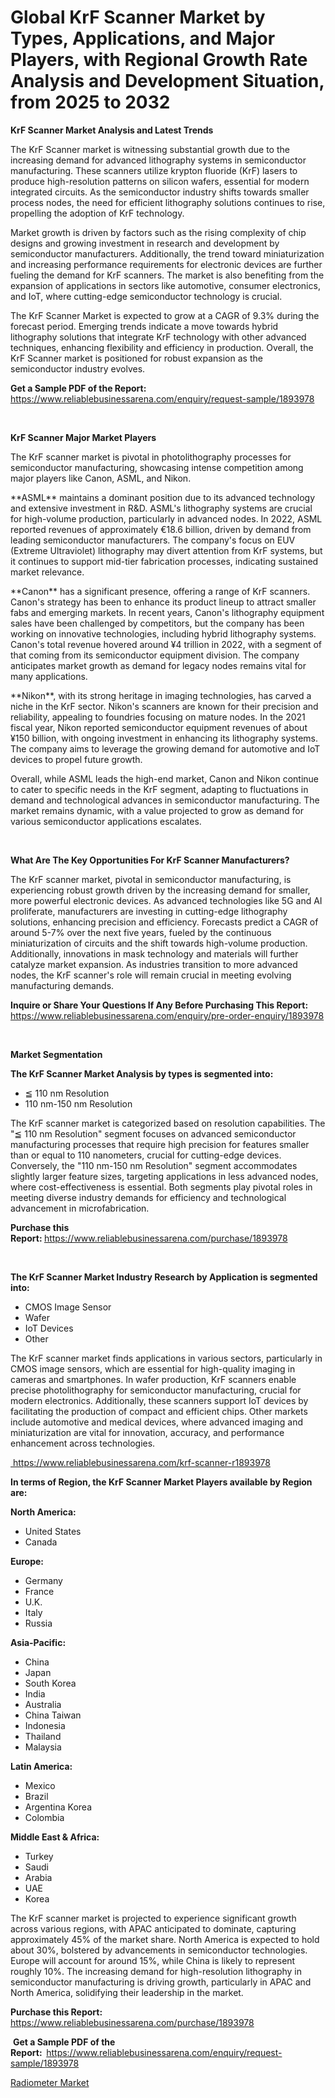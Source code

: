 <p><h1>Global KrF Scanner Market by Types, Applications, and Major Players, with Regional Growth Rate Analysis and Development Situation, from 2025 to 2032</h1></p><p><strong>KrF Scanner Market Analysis and Latest Trends</strong></p>
<p><p>The KrF Scanner market is witnessing substantial growth due to the increasing demand for advanced lithography systems in semiconductor manufacturing. These scanners utilize krypton fluoride (KrF) lasers to produce high-resolution patterns on silicon wafers, essential for modern integrated circuits. As the semiconductor industry shifts towards smaller process nodes, the need for efficient lithography solutions continues to rise, propelling the adoption of KrF technology.</p><p>Market growth is driven by factors such as the rising complexity of chip designs and growing investment in research and development by semiconductor manufacturers. Additionally, the trend toward miniaturization and increasing performance requirements for electronic devices are further fueling the demand for KrF scanners. The market is also benefiting from the expansion of applications in sectors like automotive, consumer electronics, and IoT, where cutting-edge semiconductor technology is crucial.</p><p>The KrF Scanner Market is expected to grow at a CAGR of 9.3% during the forecast period. Emerging trends indicate a move towards hybrid lithography solutions that integrate KrF technology with other advanced techniques, enhancing flexibility and efficiency in production. Overall, the KrF Scanner market is positioned for robust expansion as the semiconductor industry evolves.</p></p>
<p><strong>Get a Sample PDF of the Report:&nbsp;</strong> <a href="https://www.reliablebusinessarena.com/enquiry/request-sample/1893978?utm_campaign=2292&utm_medium=2&utm_source=Github&utm_content=ia&utm_term=23022025&utm_id=krf-scanner">https://www.reliablebusinessarena.com/enquiry/request-sample/1893978</a></p>
<p>&nbsp;</p>
<p><strong>KrF Scanner Major Market Players</strong></p>
<p><p>The KrF scanner market is pivotal in photolithography processes for semiconductor manufacturing, showcasing intense competition among major players like Canon, ASML, and Nikon.</p><p>**ASML** maintains a dominant position due to its advanced technology and extensive investment in R&D. ASML's lithography systems are crucial for high-volume production, particularly in advanced nodes. In 2022, ASML reported revenues of approximately €18.6 billion, driven by demand from leading semiconductor manufacturers. The company's focus on EUV (Extreme Ultraviolet) lithography may divert attention from KrF systems, but it continues to support mid-tier fabrication processes, indicating sustained market relevance.</p><p>**Canon** has a significant presence, offering a range of KrF scanners. Canon's strategy has been to enhance its product lineup to attract smaller fabs and emerging markets. In recent years, Canon's lithography equipment sales have been challenged by competitors, but the company has been working on innovative technologies, including hybrid lithography systems. Canon's total revenue hovered around ¥4 trillion in 2022, with a segment of that coming from its semiconductor equipment division. The company anticipates market growth as demand for legacy nodes remains vital for many applications.</p><p>**Nikon**, with its strong heritage in imaging technologies, has carved a niche in the KrF sector. Nikon's scanners are known for their precision and reliability, appealing to foundries focusing on mature nodes. In the 2021 fiscal year, Nikon reported semiconductor equipment revenues of about ¥150 billion, with ongoing investment in enhancing its lithography systems. The company aims to leverage the growing demand for automotive and IoT devices to propel future growth.</p><p>Overall, while ASML leads the high-end market, Canon and Nikon continue to cater to specific needs in the KrF segment, adapting to fluctuations in demand and technological advances in semiconductor manufacturing. The market remains dynamic, with a value projected to grow as demand for various semiconductor applications escalates.</p></p>
<p>&nbsp;</p>
<p><strong>What Are The Key Opportunities For KrF Scanner Manufacturers?</strong></p>
<p><p>The KrF scanner market, pivotal in semiconductor manufacturing, is experiencing robust growth driven by the increasing demand for smaller, more powerful electronic devices. As advanced technologies like 5G and AI proliferate, manufacturers are investing in cutting-edge lithography solutions, enhancing precision and efficiency. Forecasts predict a CAGR of around 5-7% over the next five years, fueled by the continuous miniaturization of circuits and the shift towards high-volume production. Additionally, innovations in mask technology and materials will further catalyze market expansion. As industries transition to more advanced nodes, the KrF scanner's role will remain crucial in meeting evolving manufacturing demands.</p></p>
<p><strong>Inquire or Share Your Questions If Any Before Purchasing This Report:</strong> <a href="https://www.reliablebusinessarena.com/enquiry/pre-order-enquiry/1893978?utm_campaign=2292&utm_medium=2&utm_source=Github&utm_content=ia&utm_term=23022025&utm_id=krf-scanner">https://www.reliablebusinessarena.com/enquiry/pre-order-enquiry/1893978</a></p>
<p>&nbsp;</p>
<p><strong>Market Segmentation</strong></p>
<p><strong>The KrF Scanner Market Analysis by types is segmented into:</strong></p>
<p><ul><li>≦ 110 nm Resolution</li><li>110 nm-150 nm Resolution</li></ul></p>
<p><p>The KrF scanner market is categorized based on resolution capabilities. The "≦ 110 nm Resolution" segment focuses on advanced semiconductor manufacturing processes that require high precision for features smaller than or equal to 110 nanometers, crucial for cutting-edge devices. Conversely, the "110 nm-150 nm Resolution" segment accommodates slightly larger feature sizes, targeting applications in less advanced nodes, where cost-effectiveness is essential. Both segments play pivotal roles in meeting diverse industry demands for efficiency and technological advancement in microfabrication.</p></p>
<p><strong>Purchase this Report:&nbsp;</strong><a href="https://www.reliablebusinessarena.com/purchase/1893978?utm_campaign=2292&utm_medium=2&utm_source=Github&utm_content=ia&utm_term=23022025&utm_id=krf-scanner">https://www.reliablebusinessarena.com/purchase/1893978</a></p>
<p>&nbsp;</p>
<p><strong>The KrF Scanner Market Industry Research by Application is segmented into:</strong></p>
<p><ul><li>CMOS Image Sensor</li><li>Wafer</li><li>IoT Devices</li><li>Other</li></ul></p>
<p><p>The KrF scanner market finds applications in various sectors, particularly in CMOS image sensors, which are essential for high-quality imaging in cameras and smartphones. In wafer production, KrF scanners enable precise photolithography for semiconductor manufacturing, crucial for modern electronics. Additionally, these scanners support IoT devices by facilitating the production of compact and efficient chips. Other markets include automotive and medical devices, where advanced imaging and miniaturization are vital for innovation, accuracy, and performance enhancement across technologies.</p></p>
<p><a href="https://www.reliablebusinessarena.com/krf-scanner-r1893978?utm_campaign=2292&utm_medium=2&utm_source=Github&utm_content=ia&utm_term=23022025&utm_id=krf-scanner">&nbsp;https://www.reliablebusinessarena.com/krf-scanner-r1893978</a></p>
<p><strong>In terms of Region, the KrF Scanner Market Players available by Region are:</strong></p>
<p>
    <p> <strong> North America: </strong>
        <ul>
            <li>United States</li>
            <li>Canada</li>
        </ul>
        </p> 
    <p> <strong> Europe: </strong>
        <ul>
            <li>Germany</li>
            <li>France</li>
            <li>U.K.</li>
            <li>Italy</li>
            <li>Russia</li>
        </ul>
        </p> 
    <p> <strong> Asia-Pacific: </strong>
        <ul>
            <li>China</li>
            <li>Japan</li>
            <li>South Korea</li>
            <li>India</li>
            <li>Australia</li>
            <li>China Taiwan</li>
            <li>Indonesia</li>
            <li>Thailand</li>
            <li>Malaysia</li>
        </ul>
        </p> 
    <p> <strong> Latin America: </strong>
        <ul>
            <li>Mexico</li>
            <li>Brazil</li>
            <li>Argentina Korea</li>
            <li>Colombia</li>
        </ul>
        </p> 
    <p> <strong> Middle East & Africa: </strong>
        <ul>
            <li>Turkey</li>
            <li>Saudi</li>
            <li>Arabia</li>
            <li>UAE</li>
            <li>Korea</li>
        </ul>
    </p>
    </p>
<p><p>The KrF scanner market is projected to experience significant growth across various regions, with APAC anticipated to dominate, capturing approximately 45% of the market share. North America is expected to hold about 30%, bolstered by advancements in semiconductor technologies. Europe will account for around 15%, while China is likely to represent roughly 10%. The increasing demand for high-resolution lithography in semiconductor manufacturing is driving growth, particularly in APAC and North America, solidifying their leadership in the market.</p></p>
<p><strong>Purchase this Report: </strong><a href="https://www.reliablebusinessarena.com/purchase/1893978?utm_campaign=2292&utm_medium=2&utm_source=Github&utm_content=ia&utm_term=23022025&utm_id=krf-scanner">https://www.reliablebusinessarena.com/purchase/1893978</a></p>
<p>&nbsp;<strong>Get a Sample PDF of the Report:&nbsp;&nbsp;</strong><a href="https://www.reliablebusinessarena.com/enquiry/request-sample/1893978?utm_campaign=2292&utm_medium=2&utm_source=Github&utm_content=ia&utm_term=23022025&utm_id=krf-scanner">https://www.reliablebusinessarena.com/enquiry/request-sample/1893978</a></p>
<p><strong></strong></p>
<p><p><a href="https://github.com/skerretflossie9297/Market-Research-Report-List-1/blob/main/radiometer-market.md?utm_campaign=2292&utm_medium=2&utm_source=Github&utm_content=ia&utm_term=23022025&utm_id=krf-scanner">Radiometer Market</a></p></p>